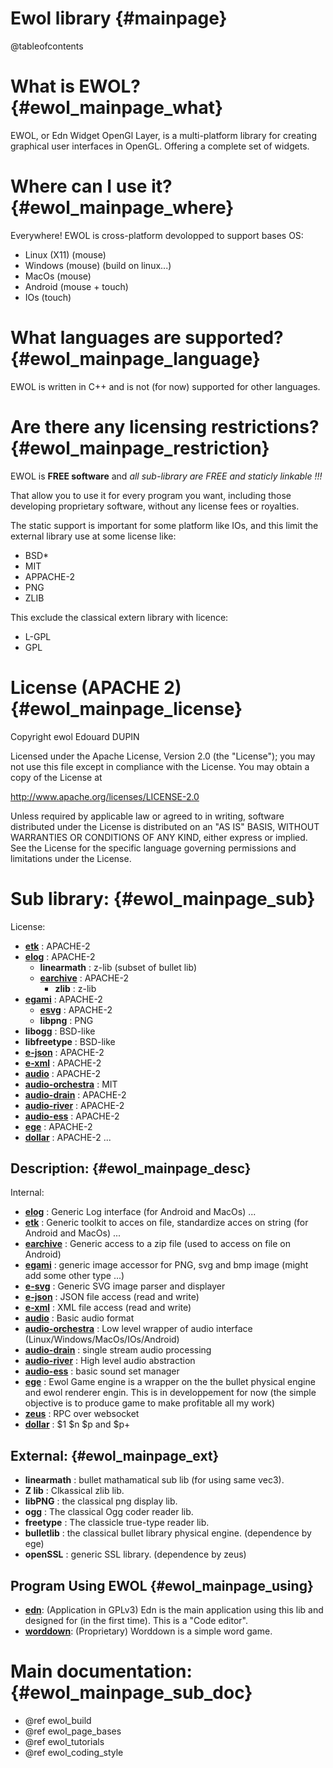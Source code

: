 Ewol library                                {#mainpage}
============

@tableofcontents

What is EWOL?                               {#ewol_mainpage_what}
=============

EWOL, or Edn Widget OpenGl Layer, is a multi-platform library for creating graphical user interfaces in OpenGL. Offering a complete set of widgets.

Where can I use it?                         {#ewol_mainpage_where}
===================

Everywhere! EWOL is cross-platform devolopped to support bases OS:
- Linux (X11) (mouse)
- Windows (mouse) (build on linux...)
- MacOs (mouse)
- Android (mouse + touch)
- IOs (touch)

What languages are supported?                   {#ewol_mainpage_language}
=============================

EWOL is written in C++ and is not (for now) supported for other languages.


Are there any licensing restrictions?           {#ewol_mainpage_restriction}
=====================================

EWOL is **FREE software** and _all sub-library are FREE and staticly linkable !!!_

That allow you to use it for every program you want, including those developing proprietary software, without any license fees or royalties.

The static support is important for some platform like IOs, and this limit the external library use at some license like:
  - BSD*
  - MIT
  - APPACHE-2
  - PNG
  - ZLIB

This exclude the classical extern library with licence:
  - L-GPL
  - GPL

License (APACHE 2)                            {#ewol_mainpage_license}
==================

Copyright ewol Edouard DUPIN

Licensed under the Apache License, Version 2.0 (the "License");
you may not use this file except in compliance with the License.
You may obtain a copy of the License at

<http://www.apache.org/licenses/LICENSE-2.0>

Unless required by applicable law or agreed to in writing, software
distributed under the License is distributed on an "AS IS" BASIS,
WITHOUT WARRANTIES OR CONDITIONS OF ANY KIND, either express or implied.
See the License for the specific language governing permissions and
limitations under the License.


Sub library:                                  {#ewol_mainpage_sub}
============

License:

  - [**etk**](http://atria-soft.github.io/etk) : APACHE-2
  - [**elog**](http://atria-soft.github.io/elog) : APACHE-2
    + **linearmath** : z-lib (subset of bullet lib)
    + [**earchive**](http://atria-soft.github.io/earchive) : APACHE-2
      * **zlib** : z-lib
  - [**egami**](http://atria-soft.github.io/egami) : APACHE-2
    + [**esvg**](http://atria-soft.github.io/esvg) : APACHE-2
    + **libpng** : PNG
  - **libogg** : BSD-like
  - **libfreetype** : BSD-like
  - [**e-json**](http://atria-soft.github.io/ejson) : APACHE-2
  - [**e-xml**](http://atria-soft.github.io/exml) : APACHE-2
  - [**audio**](http://musicdsp.github.io/audio) : APACHE-2
  - [**audio-orchestra**](http://musicdsp.github.io/audio-orchestra) : MIT
  - [**audio-drain**](http://musicdsp.github.io/audio-drain) : APACHE-2
  - [**audio-river**](http://musicdsp.github.io/audio-river) : APACHE-2
  - [**audio-ess**](http://musicdsp.github.io/audio-ess) : APACHE-2
  - [**ege**](http://atria-soft.github.io/ege) : APACHE-2
  - [**dollar**](http://atria-soft.github.io/dollar) : APACHE-2
...

Description:                                  {#ewol_mainpage_desc}
------------

Internal:

  - [**elog**](http://atria-soft.github.io/elog) : Generic Log interface (for Android and MacOs) ...
  - [**etk**](http://atria-soft.github.io/etk) : Generic toolkit to acces on file, standardize acces on string (for Android and MacOs) ...
  - [**earchive**](http://atria-soft.github.io/earchive) : Generic access to a zip file (used to access on file on Android)
  - [**egami**](http://atria-soft.github.io/egami) : generic image accessor for PNG, svg and bmp image (might add some other type ...)
  - [**e-svg**](http://atria-soft.github.io/esvg) : Generic SVG image parser and displayer
  - [**e-json**](http://atria-soft.github.io/ejson) : JSON file access (read and write)
  - [**e-xml**](http://atria-soft.github.io/exml) : XML file access (read and write)
  - [**audio**](http://musicdsp.github.io/audio) : Basic audio format
  - [**audio-orchestra**](http://musicdsp.github.io/audio-orchestra) : Low level wrapper of audio interface (Linux/Windows/MacOs/IOs/Android)
  - [**audio-drain**](http://musicdsp.github.io/audio-drain) : single stream audio processing
  - [**audio-river**](http://musicdsp.github.io/audio-river) : High level audio abstraction
  - [**audio-ess**](http://musicdsp.github.io/audio-ess) : basic sound set manager
  - [**ege**](http://musicdsp.github.io/ege) : Ewol Game engine is a wrapper on the the bullet physical engine and ewol renderer engin. This is in developpement for now (the simple objective is to produce game to make profitable all my work)
  - [**zeus**](http://atria-soft.github.io/zeus) : RPC over websocket
  - [**dollar**](http://atria-soft.github.io/dollar) : $1 $n $p and $p+

External:                                     {#ewol_mainpage_ext}
---------

  - **linearmath** : bullet mathamatical sub lib (for using same vec3).
  - **Z lib** : Clkassical zlib lib.
  - **libPNG** : the classical png display lib.
  - **ogg** : The classical Ogg coder reader lib.
  - **freetype** : The classicle true-type reader lib.
  - **bulletlib** : the classical bullet library physical engine. (dependence by ege)
  - **openSSL** : generic SSL library. (dependence by zeus)

Program Using EWOL                            {#ewol_mainpage_using}
------------------

  - [**edn**](http://github.com/HeeroYui/edn): (Application in GPLv3) Edn is the main application using this lib and designed for (in the first time). This is a "Code editor".
  - [**worddown**](http://play.google.com/store/apps/details?id=com.edouarddupin.worddown): (Proprietary) Worddown is a simple word game.


Main documentation:                            {#ewol_mainpage_sub_doc}
===================

  - @ref ewol_build
  - @ref ewol_page_bases
  - @ref ewol_tutorials
  - @ref ewol_coding_style

